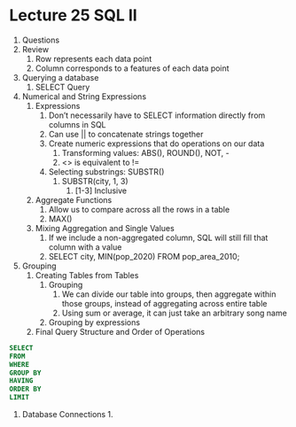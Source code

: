 # Lecture 25 SQL II

1. Questions
2. Review
    1. Row represents each data point
    2. Column corresponds to a features of each data point
3. Querying a database
    1. SELECT Query
4. Numerical and String Expressions
    1. Expressions
        1. Don’t necessarily have to SELECT information directly from columns in SQL
        2. Can use || to concatenate strings together
        3. Create numeric expressions that do operations on our data
            1. Transforming values: ABS(), ROUND(), NOT, -
            2. <> is equivalent to !=
        4. Selecting substrings: SUBSTR()
            1. SUBSTR(city, 1, 3)
                1. [1-3] Inclusive
    2. Aggregate Functions
        1. Allow us to compare across all the rows in a table
        2. MAX()
    3. Mixing Aggregation and Single Values
        1. If we include a non-aggregated column, SQL will still fill that column with a value
        2. SELECT city, MIN(pop_2020) FROM pop_area_2010;
5. Grouping
    1. Creating Tables from Tables
        1. Grouping
            1. We can divide our table into groups, then aggregate within those groups, instead of aggregating across entire table
            2. Using sum or average, it can just take an arbitrary song name
        2. Grouping by expressions
    2. Final Query Structure and Order of Operations

```sql
SELECT
FROM
WHERE
GROUP BY
HAVING
ORDER BY
LIMIT
```

1. Database Connections
    1.